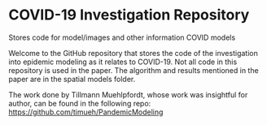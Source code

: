 # COVID-19 Investigation Repository
Stores code for model/images and other information COVID models

Welcome to the GitHub repository that stores the code of the investigation into epidemic modeling as it relates to COVID-19.
Not all code in this repository is used in the paper. The algorithm and results mentioned in the paper are in the spatial models folder. 

The work done by Tillmann Muehlpfordt, whose work was insightful for author, can be found in the following repo: https://github.com/timueh/PandemicModeling
